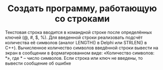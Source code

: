 <h1 align="center">Создать программу, работающую со строками</h1>

Текстовая строка вводится в командной строке после определённых ключей (@, #, $, %). Для введенной строки реализовать подсчёт количества её символов (аналог LENGTH() в Delphi или STRLEN() в С++). 
Вычисленное количество символов введённой строки вывести на экран в сообщении в форматированном виде: «Количество символов: *», где * – число символов. Если строка или ключ не введены, то вывести сообщение об ошибке
